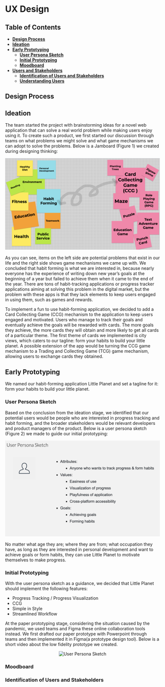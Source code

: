 # UX Design

## Table of Contents
* [**Design Process**](#design-process)
* [**Ideation**](#ideation)
* [**Early Prototyping**](#early-prototyping)
  * [**User Persona Sketch**](#user-persona-sketch)
  * [**Initial Prototyping**](#initial-prototyping)
  * [**Moodboard**](#moodboard)
* [**Users and Stakeholders**](#users-and-stakeholders)
  * [**Identification of Users and Stakeholders**](#identification-of-users-and-stakeholders)
  * [**Understanding Users**](#understanding-users)


## Design Process
## Ideation
The team started the project with brainstorming ideas for a novel web application that can solve a real world problem while making users enjoy using it. To create such a product, we first started our discussion through teams on what problems we might solve and what game mechanisms we can adopt to solve the problems. Below is a Jamboard (Figure 1) we created during designing thinking:

<p align = "center">
<img src="/Report%20Materials/UX%20Design/UX%20images/brainstorming.png" alt="Jamboard" width="600"/>
</p>

As you can see, items on the left side are potential problems that exist in our life and the right side shows game mechanisms we came up with. We concluded that habit forming is what we are interested in, because nearly everyone has the experience of writing down new year’s goals at the beginning of a year but failed to achieve them when it came to the end of the year. There are tons of habit-tracking applications or progress tracker applications aiming at solving this problem in the digital market, but the problem with these apps is that they lack elements to keep users engaged in using them, such as games and rewards.

To implement a fun to use habit-forming application, we decided to add a Card Collecting Game (CCG) mechanism to the application to keep users engaged and motivated. Users who manage to track their goals and eventually achieve the goals will be rewarded with cards. The more goals they achieve, the more cards they will obtain and more likely to get all cards of a particular theme. The first theme of cards we implemented is city views, which caters to our tagline: form your habits to build your little planet. A possible extension of the app would be turning the CCG game mechanism to a Trading and Collecting Game (TCG) game mechanism, allowing users to exchange cards they obtained.

## Early Prototyping
We named our habit-forming application Little Planet and set a tagline for it: form your habits to build your little planet.  
### User Persona Sketch
Based on the conclusion from the ideation stage, we identified that our potential users would be people who are interested in progress tracking and habit forming, and the broader stakeholders would be relevant developers and product managers of the product. Below is a user persona sketch (Figure 2) we made to guide our initial prototyping:
<p align = "center">
<img src="/Report%20Materials/UX%20Design/UX%20images/user-persona.png" alt="User Persona Sketch" width="600"/>
</p>
No matter what age they are; where they are from; what occupation they have, as long as they are interested in personal development and want to achieve goals or form habits, they can use Little Planet to motivate themselves to make progress.


### Initial Prototyping
With the user persona sketch as a guidance, we decided that Little Planet should implement the following features:
  * Progress Tracking / Progress Visualization
  * CCG
  * Simple in Style
  * Streamlined Workflow

At the paper prototyping stage, considering the situation caused by the pandemic, we used teams and Figma these online collaboration tools instead. We first drafted our paper prototype with Powerpoint through teams and then implemented it in Figma(a prototype design tool). Below is a short video about the low fidelity prototype we created.

<p align = "center">
<img src="/Report%20Materials/UX%20Design/UX%20images/little-planet-prototype.gif" alt="User Persona Sketch" width="600"/>
</p>

### Moodboard




### Identification of Users and Stakeholders


